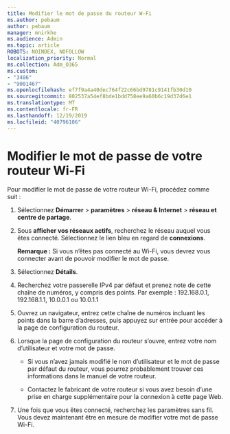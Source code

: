 ```yaml
---
title: Modifier le mot de passe du routeur W-Fi
ms.author: pebaum
author: pebaum
manager: mnirkhe
ms.audience: Admin
ms.topic: article
ROBOTS: NOINDEX, NOFOLLOW
localization_priority: Normal
ms.collection: Adm_O365
ms.custom:
- "3486"
- "9001467"
ms.openlocfilehash: ef7f9a4a40dec764f22c66bd9781c9141fb30d10
ms.sourcegitcommit: 802537a54ef8bde1bdd758ee9a60b6c19d37d6e1
ms.translationtype: MT
ms.contentlocale: fr-FR
ms.lasthandoff: 12/19/2019
ms.locfileid: "40796106"
---
```

# <a name="change-your-wi-fi-router-password"></a>Modifier le mot de passe de votre routeur Wi-Fi

Pour modifier le mot de passe de votre routeur Wi-Fi, procédez comme suit :

1. Sélectionnez **Démarrer** > **paramètres** > **réseau & Internet** > **réseau et centre de partage**.

2. Sous **afficher vos réseaux actifs**, recherchez le réseau auquel vous êtes connecté. Sélectionnez le lien bleu en regard de **connexions**.<br>

   **Remarque :** Si vous n’êtes pas connecté au Wi-Fi, vous devrez vous connecter avant de pouvoir modifier le mot de passe.

3. Sélectionnez **Détails**.

4. Recherchez votre passerelle IPv4 par défaut et prenez note de cette chaîne de numéros, y compris des points. Par exemple : 192.168.0.1, 192.168.1.1, 10.0.0.1 ou 10.0.1.1

5. Ouvrez un navigateur, entrez cette chaîne de numéros incluant les points dans la barre d’adresses, puis appuyez sur entrée pour accéder à la page de configuration du routeur.

6. Lorsque la page de configuration du routeur s’ouvre, entrez votre nom d’utilisateur et votre mot de passe.<br>
   - Si vous n’avez jamais modifié le nom d’utilisateur et le mot de passe par défaut du routeur, vous pourrez probablement trouver ces informations dans le manuel de votre routeur.

   - Contactez le fabricant de votre routeur si vous avez besoin d’une prise en charge supplémentaire pour la connexion à cette page Web.

7. Une fois que vous êtes connecté, recherchez les paramètres sans fil. Vous devez maintenant être en mesure de modifier votre mot de passe Wi-Fi.
